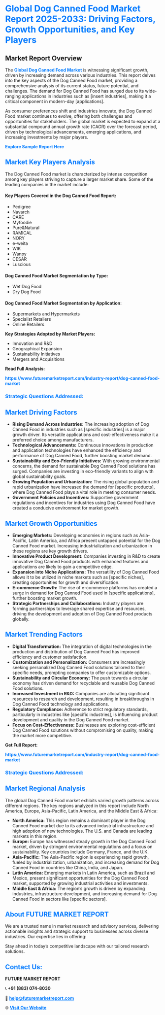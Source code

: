 <h1 style="color: #007BFF;">Global Dog Canned Food Market Report 2025-2033: Driving Factors, Growth Opportunities, and Key Players</h1>

<section id="overview">
<h2>Market Report Overview</h2>
<p>The <a href="https://www.futuremarketreport.com/industry-report/dog-canned-food-market" style="color: #007BFF; text-decoration: none;"><strong>Global Dog Canned Food Market</strong></a> is witnessing significant growth, driven by increasing demand across various industries. This report delves into the key aspects of the Dog Canned Food market, providing a comprehensive analysis of its current status, future potential, and challenges. The demand for Dog Canned Food has surged due to its wide-ranging applications in industries such as [insert industries], making it a critical component in modern-day [applications].</p>
<p>As consumer preferences shift and industries innovate, the Dog Canned Food market continues to evolve, offering both challenges and opportunities for stakeholders. The global market is expected to expand at a substantial compound annual growth rate (CAGR) over the forecast period, driven by technological advancements, emerging applications, and increasing investments by major players.</p>
</section>

<section id="overview">
<p><a href="https://www.futuremarketreport.com/request-sample/reportId=42314" style="color: #007BFF; text-decoration: none;"><strong>Explore Sample Report Here</strong></a></p>
</section>

<section id="key-players">
<h2 style="color: #007BFF;">Market Key Players Analysis</h2>
<p>The Dog Canned Food market is characterized by intense competition among key players striving to capture a larger market share. Some of the leading companies in the market include:</p>
<h4>Key Players Covered in the Dog Canned Food Report:</h4>
<ul><li>Pedigree</li><li>Navarch</li><li>CARE</li><li>Myfoodie</li><li>Pure&amp;Natural</li><li>RAMICAL</li><li>NORY</li><li>e-weita</li><li>WIK</li><li>Wanpy</li><li>CESAR</li><li>Luscious</li></ul>
<h4>Dog Canned Food Market Segmentation by Type:</h4>
<ul><li>Wet Dog Food</li><li>Dry Dog Food</li></ul>

<h4>Dog Canned Food Market Segmentation by Application:</h4>
<ul><li>Supermarkets and Hypermarkets</li><li>Specialist Retailers</li><li>Online Retailers</li></ul>
<p><strong>Key Strategies Adopted by Market Players:</strong></p>
<ul>
<li>Innovation and R&D</li>
<li>Geographical Expansion</li>
<li>Sustainability Initiatives</li>
<li>Mergers and Acquisitions</li>
</ul>
</section>

<section>
<p><strong>Read Full Analysis: </strong></p><a href="https://www.futuremarketreport.com/industry-report/dog-canned-food-market" style="color: #007BFF; text-decoration: none;"><strong>https://www.futuremarketreport.com/industry-report/dog-canned-food-market</strong></a>
<h3 style="color: #007BFF;">Strategic Questions Addressed:</h3>
</section>

<section id="driving-factors">
<h2 style="color: #007BFF;">Market Driving Factors</h2>
<ul>
<li><strong>Rising Demand Across Industries:</strong> The increasing adoption of Dog Canned Food in industries such as [specific industries] is a major growth driver. Its versatile applications and cost-effectiveness make it a preferred choice among manufacturers.</li>
<li><strong>Technological Advancements:</strong> Continuous innovations in production and application technologies have enhanced the efficiency and performance of Dog Canned Food, further boosting market demand.</li>
<li><strong>Sustainability and Eco-Friendly Initiatives:</strong> With growing environmental concerns, the demand for sustainable Dog Canned Food solutions has surged. Companies are investing in eco-friendly variants to align with global sustainability goals.</li>
<li><strong>Growing Population and Urbanization:</strong> The rising global population and rapid urbanization have increased the demand for [specific products], where Dog Canned Food plays a vital role in meeting consumer needs.</li>
<li><strong>Government Policies and Incentives:</strong> Supportive government regulations and incentives for industries using Dog Canned Food have created a conducive environment for market growth.</li>
</ul>
</section>

<section id="growth-opportunities">
<h2 style="color: #007BFF;">Market Growth Opportunities</h2>
<ul>
<li><strong>Emerging Markets:</strong> Developing economies in regions such as Asia-Pacific, Latin America, and Africa present untapped potential for the Dog Canned Food market. Increasing industrialization and urbanization in these regions are key growth drivers.</li>
<li><strong>Innovative Product Development:</strong> Companies investing in R&D to create innovative Dog Canned Food products with enhanced features and applications are likely to gain a competitive edge.</li>
<li><strong>Expansion into Niche Applications:</strong> The versatility of Dog Canned Food allows it to be utilized in niche markets such as [specific niches], creating opportunities for growth and diversification.</li>
<li><strong>E-commerce Growth:</strong> The rise of e-commerce platforms has created a surge in demand for Dog Canned Food used in [specific applications], further boosting market growth.</li>
<li><strong>Strategic Partnerships and Collaborations:</strong> Industry players are forming partnerships to leverage shared expertise and resources, driving the development and adoption of Dog Canned Food products globally.</li>
</ul>
</section>

<section id="trending-factors">
<h2 style="color: #007BFF;">Market Trending Factors</h2>
<ul>
<li><strong>Digital Transformation:</strong> The integration of digital technologies in the production and distribution of Dog Canned Food has improved efficiency and customer satisfaction.</li>
<li><strong>Customization and Personalization:</strong> Consumers are increasingly seeking personalized Dog Canned Food solutions tailored to their specific needs, prompting companies to offer customizable options.</li>
<li><strong>Sustainability and Circular Economy:</strong> The push towards a circular economy has driven demand for recyclable and reusable Dog Canned Food solutions.</li>
<li><strong>Increased Investment in R&D:</strong> Companies are allocating significant resources to research and development, resulting in breakthroughs in Dog Canned Food technology and applications.</li>
<li><strong>Regulatory Compliance:</strong> Adherence to strict regulatory standards, particularly in industries like [specific industries], is influencing product development and quality in the Dog Canned Food market.</li>
<li><strong>Focus on Cost-Effectiveness:</strong> Businesses are exploring cost-efficient Dog Canned Food solutions without compromising on quality, making the market more competitive.</li>
</ul>
</section>

<section>
<p><strong>Get Full Report: </strong></p><a href="https://www.futuremarketreport.com/industry-report/dog-canned-food-market" style="color: #007BFF; text-decoration: none;"><strong>https://www.futuremarketreport.com/industry-report/dog-canned-food-market</strong></a>
<h3 style="color: #007BFF;">Strategic Questions Addressed:</h3>
</section>


<section id="regional-analysis">
<h2 style="color: #007BFF;">Market Regional Analysis</h2>
<p>The global Dog Canned Food market exhibits varied growth patterns across different regions. The key regions analyzed in this report include North America, Europe, Asia-Pacific, Latin America, and the Middle East & Africa:</p>
<ul>
<li><strong>North America:</strong> This region remains a dominant player in the Dog Canned Food market due to its advanced industrial infrastructure and high adoption of new technologies. The U.S. and Canada are leading markets in this region.</li>
<li><strong>Europe:</strong> Europe has witnessed steady growth in the Dog Canned Food market, driven by stringent environmental regulations and a focus on sustainability. Key countries include Germany, France, and the U.K.</li>
<li><strong>Asia-Pacific:</strong> The Asia-Pacific region is experiencing rapid growth, fueled by industrialization, urbanization, and increasing demand for Dog Canned Food in countries like China, India, and Japan.</li>
<li><strong>Latin America:</strong> Emerging markets in Latin America, such as Brazil and Mexico, present significant opportunities for the Dog Canned Food market, supported by growing industrial activities and investments.</li>
<li><strong>Middle East & Africa:</strong> The region’s growth is driven by expanding industries, infrastructure development, and increasing demand for Dog Canned Food in sectors like [specific sectors].</li>
</ul>
</section>

<footer>
<h2 style="color: #007BFF;">About FUTURE MARKET REPORT</h2>
<p>We are a trusted name in market research and advisory services, delivering actionable insights and strategic support to businesses across diverse industries. Our expertise lies in offering:</p>

<p>Stay ahead in today’s competitive landscape with our tailored research solutions.</p>

<h2 style="color: #007BFF;">Contact Us:</h2>
<p><strong>FUTURE MARKET REPORT</strong></p>
<p>📞 <strong>+91 (883) 074-8030</strong></p>
<p>📧 <strong><a href="mailto:help@futuremarketreport.com" style="color: #007BFF;">help@futuremarketreport.com</a></strong></p>
<p>🌐 <strong><a href="https://www.futuremarketreport.com/" style="color: #007BFF;">Visit Our Website</a></strong></p>
</footer>